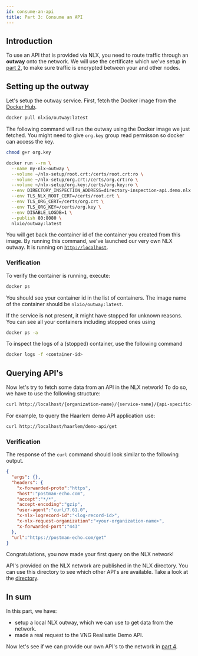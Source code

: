```yaml
---
id: consume-an-api
title: Part 3: Consume an API
---
```


## Introduction

To use an API that is provided via NLX, you need to route traffic through an **outway** onto the network.
We will use the certificate which we've setup in [part 2](../create-certificates), to make sure traffic is encrypted between your and other nodes.

## Setting up the outway

Let's setup the outway service. First, fetch the Docker image from the [Docker Hub](https://hub.docker.com/u/nlxio).

```bash
docker pull nlxio/outway:latest
```

The following command will run the outway using the Docker image we just fetched.
You might need to give `org.key` group read permisson so docker can access the key.

```bash
chmod g+r org.key
```

```bash
docker run --rm \
  --name my-nlx-outway \
  --volume ~/nlx-setup/root.crt:/certs/root.crt:ro \
  --volume ~/nlx-setup/org.crt:/certs/org.crt:ro \
  --volume ~/nlx-setup/org.key:/certs/org.key:ro \
  --env DIRECTORY_INSPECTION_ADDRESS=directory-inspection-api.demo.nlx.io:443 \
  --env TLS_NLX_ROOT_CERT=/certs/root.crt \
  --env TLS_ORG_CERT=/certs/org.crt \
  --env TLS_ORG_KEY=/certs/org.key \
  --env DISABLE_LOGDB=1 \
  --publish 80:8080 \
  nlxio/outway:latest
```

You will get back the container id of the container you created from this image.
By running this command, we've launched our very own NLX outway. It is running on [`http://localhost`](http://localhost).

### Verification

To verify the container is running, execute:

```bash
docker ps
```

You should see your container id in the list of containers. The image name  of the container should be `nlxio/outway:latest`.

If the service is not present, it might have stopped for unknown reasons. You can see all your containers including stopped ones using

```bash
docker ps -a
```

To inspect the logs of a (stopped) container, use the following command

```bash
docker logs -f <container-id>
```

## Querying API's

Now let's try to fetch some data from an API in the NLX network!
To do so, we have to use the following structure:

```bash
curl http://localhost/{organization-name}/{service-name}/{api-specific-path}
```

For example, to query the Haarlem demo API application use:

```bash
curl http://localhost/haarlem/demo-api/get
```

### Verification

The response of the `curl` command should look similar to the following output.

```json
{
  "args": {},
  "headers": {
    "x-forwarded-proto":"https",
    "host":"postman-echo.com",
    "accept":"*/*",
    "accept-encoding":"gzip",
    "user-agent":"curl/7.61.0",
    "x-nlx-logrecord-id":"<log-record-id>",
    "x-nlx-request-organization":"<your-organization-name>",
    "x-forwarded-port":"443"
  },
  "url":"https://postman-echo.com/get"
}
```

Congratulations, you now made your first query on the NLX network!

API's provided on the NLX network are published in the NLX directory. You can use this directory to see which other API's are available.
Take a look at the [directory](https://directory.nlx.io).

## In sum

In this part, we have:

- setup a local NLX outway, which we can use to get data from the network.
- made a real request to the VNG Realisatie Demo API.

Now let's see if we can provide our own API's to the network in [part 4](../provide-an-api/).
